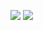 [![](https://img.shields.io/badge/<-FF4859?style=for-the-badge)](../10_Get_Advantage_Of_Cloud/README.md)
[![](https://img.shields.io/badge/CONTENT_TABLE-175074?style=for-the-badge)](../README.md)
<!-- [![](https://img.shields.io/badge/>-FF4859?style=for-the-badge)](../10_Get_Advantage_Of_Cloud//README.md) -->